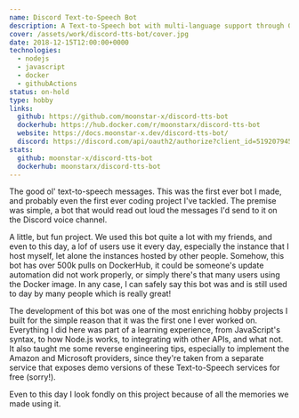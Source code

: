 ```yaml
---
name: Discord Text-to-Speech Bot
description: A Text-to-Speech bot with multi-language support through Google Translate, Microsoft TTS, Amazon TTS and Moonbase Alpha (DECTalk) integrations.
cover: /assets/work/discord-tts-bot/cover.jpg
date: 2018-12-15T12:00:00+0000
technologies:
  - nodejs
  - javascript
  - docker
  - githubActions
status: on-hold
type: hobby
links:
  github: https://github.com/moonstar-x/discord-tts-bot
  dockerhub: https://hub.docker.com/r/moonstarx/discord-tts-bot
  website: https://docs.moonstar-x.dev/discord-tts-bot/
  discord: https://discord.com/api/oauth2/authorize?client_id=519207945318170654&permissions=3148800&scope=bot%20applications.commands
stats:
  github: moonstar-x/discord-tts-bot
  dockerhub: moonstarx/discord-tts-bot
---
```


The good ol' text-to-speech messages. This was the first ever bot I made, and probably even the first ever coding project
I've tackled. The premise was simple, a bot that would read out loud the messages I'd send to it on the Discord voice
channel.

A little, but fun project. We used this bot quite a lot with my friends, and even to this day, a lof of users use it
every day, especially the instance that I host myself, let alone the instances hosted by other people. Somehow,
this bot has over 500k pulls on DockerHub, it could be someone's update automation did not work properly, or simply there's
that many users using the Docker image. In any case, I can safely say this bot was and is still used to day by many people
which is really great!

The development of this bot was one of the most enriching hobby projects I built for the simple reason that it was the first
one I ever worked on. Everything I did here was part of a learning experience, from JavaScript's syntax, to how Node.js works,
to integrating with other APIs, and what not. It also taught me some reverse engineering tips, especially to implement
the Amazon and Microsoft providers, since they're taken from a separate service that exposes demo versions of these
Text-to-Speech services for free (sorry!).

Even to this day I look fondly on this project because of all the memories we made using it.
